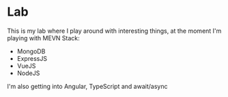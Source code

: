 # Lab

This is my lab where I play around with interesting things, at the moment I'm playing with MEVN Stack:
*  MongoDB
*  ExpressJS
*  VueJS
*  NodeJS
  
I'm also getting into Angular, TypeScript and await/async
